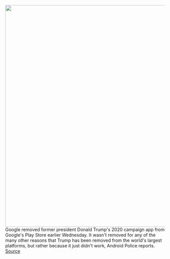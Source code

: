 <img src='https://cdn.vox-cdn.com/thumbor/ZUYD9fxGbx5-0Vlo0hd6Nfx35FU=/0x0:2731x1800/1200x800/filters:focal(1148x682:1584x1118)/cdn.vox-cdn.com/uploads/chorus_image/image/68833888/1221046780.0.jpg' width='700px' /><br/>
Google removed former president Donald Trump's 2020 campaign app from Google's Play Store earlier Wednesday. It wasn't removed for any of the many other reasons that Trump has been removed from the world's largest platforms, but rather because it just didn't work, Android Police reports.
<a href='https://www.theverge.com/2021/2/17/22288201/official-trump-2020-app-removed-google-play-store'> Source <a/>
